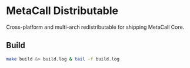 # MetaCall Distributable

Cross-platform and multi-arch redistributable for shipping MetaCall Core.

## Build

```bash
make build &> build.log & tail -f build.log
```
